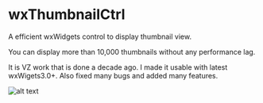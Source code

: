 # wxThumbnailCtrl
A efficient wxWidgets control to display thumbnail view.

You can display more than 10,000 thumbnails without any performance lag.

It is VZ work that is done a decade ago. I made it usable with latest wxWigets3.0+.
Also fixed many bugs and added many features.

![alt text](https://raw.githubusercontent.com/Anil8753/wxThumbnailCtrl/master/Sample.PNG")
